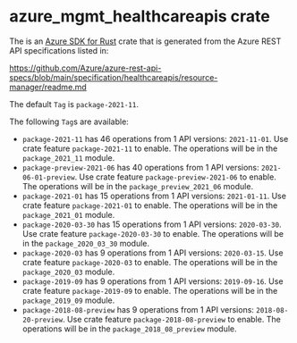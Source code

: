 # azure_mgmt_healthcareapis crate

The is an [Azure SDK for Rust](https://github.com/Azure/azure-sdk-for-rust) crate that is generated from the Azure REST API specifications listed in:

https://github.com/Azure/azure-rest-api-specs/blob/main/specification/healthcareapis/resource-manager/readme.md

The default `Tag` is `package-2021-11`.

The following `Tag`s are available:

- `package-2021-11` has 46 operations from 1 API versions: `2021-11-01`. Use crate feature `package-2021-11` to enable. The operations will be in the `package_2021_11` module.
- `package-preview-2021-06` has 40 operations from 1 API versions: `2021-06-01-preview`. Use crate feature `package-preview-2021-06` to enable. The operations will be in the `package_preview_2021_06` module.
- `package-2021-01` has 15 operations from 1 API versions: `2021-01-11`. Use crate feature `package-2021-01` to enable. The operations will be in the `package_2021_01` module.
- `package-2020-03-30` has 15 operations from 1 API versions: `2020-03-30`. Use crate feature `package-2020-03-30` to enable. The operations will be in the `package_2020_03_30` module.
- `package-2020-03` has 9 operations from 1 API versions: `2020-03-15`. Use crate feature `package-2020-03` to enable. The operations will be in the `package_2020_03` module.
- `package-2019-09` has 9 operations from 1 API versions: `2019-09-16`. Use crate feature `package-2019-09` to enable. The operations will be in the `package_2019_09` module.
- `package-2018-08-preview` has 9 operations from 1 API versions: `2018-08-20-preview`. Use crate feature `package-2018-08-preview` to enable. The operations will be in the `package_2018_08_preview` module.